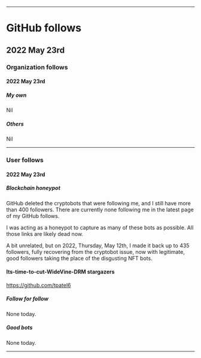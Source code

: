
***

# GitHub follows

## 2022 May 23rd

### Organization follows

#### 2022 May 23rd

##### My own

Nil

##### Others

Nil

***

### User follows

#### 2022 May 23rd

##### Blockchain honeypot

GitHub deleted the cryptobots that were following me, and I still have more than 400 followers. There are currently none following me in the latest page of my GitHub follows.

I was acting as a honeypot to capture as many of these bots as possible. All those links are likely dead now.

A bit unrelated, but on 2022, Thursday, May 12th, I made it back up to 435 followers, fully recovering from the cryptobot issue, now with legitimate, good followers taking the place of the disgusting NFT bots.

#### Its-time-to-cut-WideVine-DRM stargazers

https://github.com/tpatel6

##### Follow for follow

None today.

##### Good bots

None today.

***

<!-- TODO: Todays entries

#### Its-time-to-cut-WideVine-DRM stargazers

https://github.com/tpatel6

END: TODO !-->

